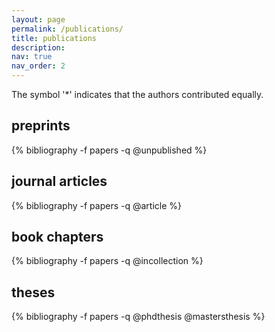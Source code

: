 ```yaml
---
layout: page
permalink: /publications/
title: publications
description: 
nav: true
nav_order: 2
---
```

<!-- _pages/publications.md -->

The symbol '\*' indicates that the authors contributed equally.  

## preprints

<div class="publications">
{% bibliography -f papers -q @unpublished %}
</div>

## journal articles

<div class="publications">
{% bibliography -f papers -q @article %}
</div>

## book chapters

<div class="publications">
{% bibliography -f papers -q @incollection %}
</div>

## theses

<div class="publications">
{% bibliography -f papers -q @phdthesis @mastersthesis %}
</div>


